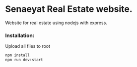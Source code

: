 # Senaeyat Real Estate website.

Website for real estate using nodejs with express.

### Installation:
Upload all files to root
```bash
npm install
npm run dev:start
```
